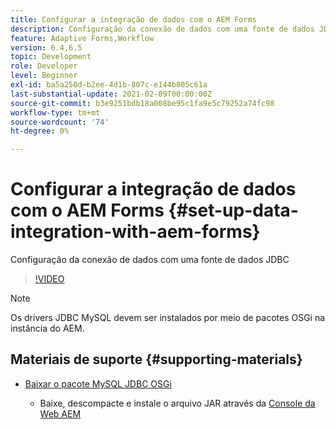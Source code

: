```yaml
---
title: Configurar a integração de dados com o AEM Forms
description: Configuração da conexão de dados com uma fonte de dados JDBC
feature: Adaptive Forms,Workflow
version: 6.4,6.5
topic: Development
role: Developer
level: Beginner
exl-id: ba5a250d-b2ee-4d1b-807c-e144b805c61a
last-substantial-update: 2021-02-09T00:00:00Z
source-git-commit: b3e9251bdb18a008be95c1fa9e5c79252a74fc98
workflow-type: tm+mt
source-wordcount: '74'
ht-degree: 0%

---
```


# Configurar a integração de dados com o AEM Forms {#set-up-data-integration-with-aem-forms}

Configuração da conexão de dados com uma fonte de dados JDBC

>[!VIDEO](https://video.tv.adobe.com/v/17724?quality=12&learn=on)

>[!NOTE]
>
>Os drivers JDBC MySQL devem ser instalados por meio de pacotes OSGi na instância do AEM.

## Materiais de suporte {#supporting-materials}

* [Baixar o pacote MySQL JDBC OSGi](https://dev.mysql.com/downloads/connector/j/)

   * Baixe, descompacte e instale o arquivo JAR através da [Console da Web AEM](http://localhost:4502/system/console/bundles)

